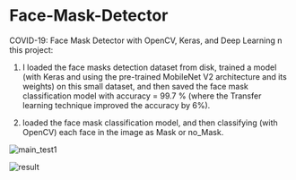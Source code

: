 # Face-Mask-Detector
COVID-19: Face Mask Detector with OpenCV, Keras, and Deep Learning
n this project:
1. I loaded the face masks detection dataset from disk, trained a model (with Keras and using the pre-trained MobileNet V2 architecture and its weights) on this small dataset, and then saved the face mask classification model with accuracy = 99.7 % (where the Transfer learning technique improved the accuracy by 6%).

2.  loaded the face mask classification model, and then classifying (with OpenCV) each face in the image as Mask or no_Mask.

![main_test1](https://user-images.githubusercontent.com/59261333/82097623-8a58e880-9703-11ea-870d-acd291937d00.png)

![result](https://user-images.githubusercontent.com/59261333/82097642-980e6e00-9703-11ea-8085-684896373cfb.png)
